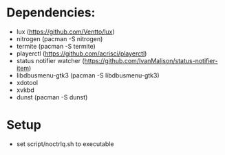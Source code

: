 # Dependencies:
* lux (https://github.com/Ventto/lux)
* nitrogen (pacman -S nitrogen)
* termite (pacman -S termite) 
* playerctl (https://github.com/acrisci/playerctl)
* status notifier watcher (https://github.com/IvanMalison/status-notifier-item)
* libdbusmenu-gtk3 (pacman -S libdbusmenu-gtk3)
* xdotool 
* xvkbd
* dunst (pacman -S dunst)

# Setup
* set script/noctrlq.sh to executable
